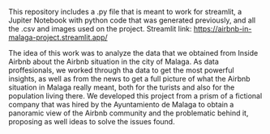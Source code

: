 This repository includes a .py file that is meant to work for streamlit, a Jupiter Notebook with python code that was generated previously, and all the .csv and images used on the project.
Streamlit link: https://airbnb-in-malaga-project.streamlit.app/

The idea of this work was to analyze the data that we obtained from Inside Airbnb about the Airbnb situation in the city of Malaga. As data proffesionals, we worked through tha data to get the most powerful insights, as well as from the news to get a full picture of what the Airbnb situation in Malaga really meant, both for the turists and also for the population living there. We developed this project from a prism of a fictional company that was hired by the Ayuntamiento de Malaga to obtain a panoramic view of the Airbnb community and the problematic behind it, proposing as well ideas to solve the issues found.
